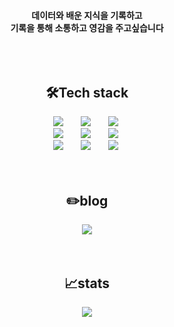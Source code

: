 <br><br>
#### <div align="center"> 데이터와 배운 지식을 기록하고<br> 기록을 통해 소통하고 영감을 주고싶습니다 </div><br><br><br>

## <div align="center">🛠️Tech stack</div>
<div align="center">
<img src="https://img.shields.io/badge/Java-007396?style=flat-square&logo=Java&logoColor=white" style="height : auto; margin-left : 10px; margin-right : 10px;"/></a>&nbsp; 
<img src="https://img.shields.io/badge/SpringFramework-6DB33F?style=flat-square&logo=Spring&logoColor=white" style="height : auto; margin-left : 10px; margin-right : 10px;"/></a>&nbsp;
<img src="https://img.shields.io/badge/MySQL-4479A1?style=flat-square&logo=MySQL&logoColor=white" style="height : auto; margin-left : 10px; margin-right : 10px;"/></a>&nbsp;<br>
<img src="https://img.shields.io/badge/Mysql-4479A1?style=flat-square&logo=mysql&logoColor=white" style="height : auto; margin-left : 10px; margin-right : 10px;"/></a>&nbsp;
<img src="https://img.shields.io/badge/Redis-DC382D?style=flat-square&logo=redis&logoColor=white" style="height : auto; margin-left : 10px; margin-right : 10px;"/></a>&nbsp;
<img src="https://img.shields.io/badge/Docker-2496ED?style=flat-square&logo=docker&logoColor=white" style="height : auto; margin-left : 10px; margin-right : 10px;"/></a>&nbsp;<br>
<img src="https://img.shields.io/badge/Amazon Aws-232F3E?style=flat-square&logo=amazonaws&logoColor=white" style="height : auto; margin-left : 10px; margin-right : 10px;"/></a>&nbsp;
<img src="https://img.shields.io/badge/Git-F05032?style=flat-square&logo=git&logoColor=white" style="height : auto; margin-left : 10px; margin-right : 10px;"/></a>&nbsp;
<img src="https://img.shields.io/badge/Github Actions-2088FF?style=flat-square&logo=githubactions&logoColor=white" style="height : auto; margin-left : 10px; margin-right : 10px;"/></a>&nbsp;<br>
</div><br><br>

## <div align="center"> ✏️blog </div>
<div align="center"> 
  <img src="https://img.shields.io/badge/blog-20232a.svg?style=for-the-badge&logo=tistory&logoColor=61DAFB" /> 
</div><br><br>

## <div align="center"> 📈stats </div>
<div align="center"> 
  <img src="https://github-readme-stats.vercel.app/api?username=dosalpark&show_icons=true&theme=radical">
</div>


